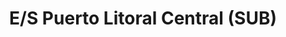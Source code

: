 ---
title: "E/S Puerto Litoral Central (SUB)"
url: /la-guaira/e-s-puerto-litoral-central-sub/
shop: general
---